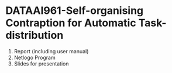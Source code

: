# DATAAI961-Self-organising Contraption for Automatic Task-distribution
1. Report (including user manual)
2. Netlogo Program
3. Slides for presentation
